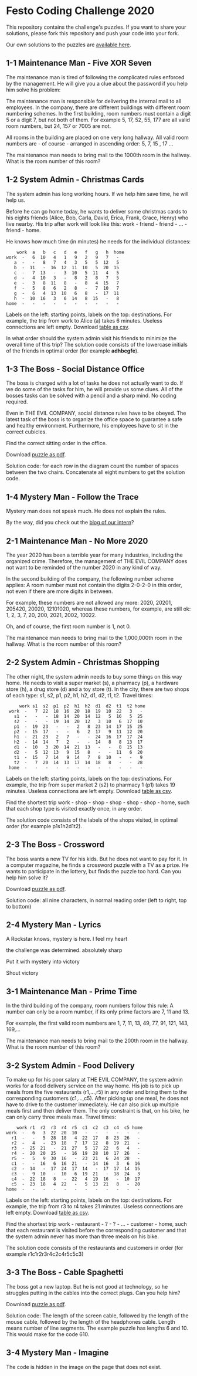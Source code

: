 # Festo Coding Challenge 2020

This repository contains the challenge's puzzles. If you want to share your solutions, please fork this repository and push your code into your fork.

Our own solutions to the puzzles are [available here]().

## 1-1 Maintenance Man - Five XOR Seven

The maintenance man is tired of following the complicated rules enforced by the management. He will give you a clue about the password if you help him solve his problem:

The maintenance man is responsible for delivering the internal mail to all employees. In the company, there are different buildings with different room numbering schemes. In the first building, room numbers must contain a digit 5 or a digit 7, but not both of them. For example 5, 17, 52, 55, 177 are all valid room numbers, but 24, 157 or 7005 are not.

All rooms in the building are placed on one very long hallway. All valid room numbers are - of course - arranged in ascending order: 5, 7, 15 , 17 ...

The maintenance man needs to bring mail to the 1000th room in the hallway. What is the room number of this room?

## 1-2 System Admin - Christmas Cards

The system admin has long working hours. If we help him save time, he will help us.

Before he can go home today, he wants to deliver some christmas cards to his eights friends (Alice, Bob, Carla, David, Erica, Frank, Grace, Henry) who live nearby. His trip after work will look like this: work - friend - friend - ... - friend - home.

He knows how much time (in minutes) he needs for the individual distances:

        work  a   b   c   d   e   f   g   h  home
    work  -   6  10   4   1   9   2   9   7   -
       a  -   -   8   7   4   3   5   5  12   5
       b  -  11   -  16  12  11  10   5  20  15
       c  -   7  13   -   3  10   5  11   4   5
       d  -   4  10   3   -   8   2   8   7   5
       e  -   3   8  11   8   -   8   4  15   7
       f  -   5   8   6   2   8   -   7  10   7
       g  -   6   4  13  10   6   8   -  17  11
       h  -  10  16   3   6  14   8  15   -   8
    home  -   -   -   -   -   -   -   -   -   -

Labels on the left: starting points, labels on the top: destinations. For example, the trip from work to Alice (a) takes 6 minutes. Useless connections are left empty. Download [table as csv](files/1_2_christmas_cards.csv).

In what order should the system admin visit his friends to minimize the overall time of this trip? The solution code consists of the lowercase initials of the friends in optimal order (for example **adhbcgfe**).

## 1-3 The Boss - Social Distance Office

The boss is charged with a lot of tasks he does not actually want to do. If we do some of the tasks for him, he will provide us some clues. All of the bosses tasks can be solved with a pencil and a sharp mind. No coding required.

Even in THE EVIL COMPANY, social distance rules have to be obeyed. The latest task of the boss is to organize the office space to guarantee a safe and healthy environment. Furthermore, his employees have to sit in the correct cubicles.

Find the correct sitting order in the office.

Download [puzzle as pdf](files/1_3_social_distance_office.pdf).

Solution code: for each row in the diagram count the number of spaces between the two chairs. Concatenate all eight numbers to get the solution code.

## 1-4 Mystery Man - Follow the Trace

Mystery man does not speak much. He does not explain the rules.

By the way, did you check out the [blog of our intern](https://coding-challenge.festo.com/blog/)?

## 2-1 Maintenance Man - No More 2020

The year 2020 has been a terrible year for many industries, including the organized crime. Therefore, the management of THE EVIL COMPANY does not want to be reminded of the number 2020 in any kind of way.

In the second building of the company, the following number scheme applies: A room number must not contain the digits 2-0-2-0 in this order, not even if there are more digits in between.

For example, these numbers are not allowed any more: 2020, 20201, 205420, 20020, 12101020, whereas these numbers, for example, are still ok: 1, 2, 3, 7, 20, 200, 2021, 2002, 10022.

Oh, and of course, the first room number is 1, not 0.

The maintenance man needs to bring mail to the 1,000,000th room in the hallway. What is the room number of this room?

## 2-2 System Admin - Christmas Shopping

The other night, the system admin needs to buy some things on this way home. He needs to visit a super market (s), a pharmacy (p), a hardware store (h), a drug store (d) and a toy store (t). In the city, there are two shops of each type: s1, s2, p1, p2, h1, h2, d1, d2, t1, t2. Travel times:

         work s1  s2  p1  p2  h1  h2  d1  d2  t1  t2 home
     work  -   7  22  18  16  20  18  19  10  22   3   -
       s1  -   -   -  18  14  20  14  12   5  16   5  25
       s2  -   -   -  19  14  20  12   3  10   6  17  10
       p1  -  19  23   -   -   2   8  23  14  17  15  25
       p2  -  15  17   -   -   6   2  17   9  11  12  20
       h1  -  21  23   2   7   -   -  24  16  17  17  24
       h2  -  14  14   7   2   -   -  14   8   8  13  17
       d1  -  10   3  20  14  21  13   -   -   8  15  13
       d2  -   5  12  13   9  15   8   -   -  11   6  20
       t1  -  15   7  14   9  14   7   8  10   -   -   9
       t2  -   7  20  14  13  17  14  18   8   -   -  28
     home  -   -   -   -   -   -   -   -   -   -   -   -
     
Labels on the left: starting points, labels on the top: destinations. For example, the trip from super market 2 (s2) to pharmacy 1 (p1) takes 19 minutes. Useless connections are left empty. Download [table as csv](files/2_2_christmas_shopping.csv).

Find the shortest trip work - shop - shop - shop - shop - shop - home, such that each shop type is visited exactly once, in any order.

The solution code consists of the labels of the shops visited, in optimal order (for example p1s1h2d1t2).

## 2-3 The Boss - Crossword

The boss wants a new TV for his kids. But he does not want to pay for it. In a computer magazine, he finds a crossword puzzle with a TV as a prize. He wants to participate in the lottery, but finds the puzzle too hard. Can you help him solve it?

Download [puzzle as pdf](files/2_3_crossword.pdf).

Solution code: all nine characters, in normal reading order (left to right, top to bottom)

## 2-4 Mystery Man - Lyrics

A Rockstar knows, mystery is here. I feel my heart

the challenge was determined. absolutely sharp

Put it with mystery into victory

Shout victory

## 3-1 Maintenance Man - Prime Time

In the third building of the company, room numbers follow this rule: A number can only be a room number, if its only prime factors are 7, 11 and 13.

For example, the first valid room numbers are 1, 7, 11, 13, 49, 77, 91, 121, 143, 169,...

The maintenance man needs to bring mail to the 200th room in the hallway. What is the room number of this room?

## 3-2 System Admin - Food Delivery

To make up for his poor salary at THE EVIL COMPANY, the system admin works for a food delivery service on the way home. His job is to pick up meals from the five restaurants (r1,...,r5) in any order and bring them to the corresponding customers (c1,...,c5). After picking up one meal, he does not have to drive to the customer immediately. He can also pick up multiple meals first and then deliver them. The only constraint is that, on his bike, he can only carry three meals max. Travel times:

        work r1  r2  r3  r4  r5  c1  c2  c3  c4  c5 home
    work  -   6   3  22  20  10   -   -   -   -   -   -
      r1  -   -   5  28  18   4  22  17   8  23  26   -
      r2  -   4   -  23  18   7  17  12   8  19  21   -
      r3  -  25  21   -  21  27   5  17  22   6   4   -
      r4  -  20  20  25   -  16  19  28  10  17  26   -
      r5  -   5   9  30  16   -  23  21   6  24  28   -
      c1  -   -  16   6  16  21   -  14  16   3   6  16
      c2  -  14   -  17  24  17  14   -  17  17  14  15
      c3  -   9  10   -  10   6  19  21   -  18  24   3
      c4  -  22  18   8   -  22   4  19  16   -  10  17
      c5  -  23  18   4  22   -   5  13  21   8   -  20
    home  -   -   -   -   -   -   -   -   -   -   -   -
    
Labels on the left: starting points, labels on the top: destinations. For example, the trip from r3 to r4 takes 21 minutes. Useless connections are left empty. Download [table as csv](files/3_2_delivery_service.csv).

Find the shortest trip work - restaurant - ? - ? - ... - customer - home, such that each restaurant is visited before the corresponding customer and that the system admin never has more than three meals on his bike.

The solution code consists of the restaurants and customers in order (for example r1c1r2r3r4c2c4r5c5c3)

## 3-3 The Boss - Cable Spaghetti

The boss got a new laptop. But he is not good at technology, so he struggles putting in the cables into the correct plugs. Can you help him?

Download [puzzle as pdf](files/3_3_cable_spaghetti.pdf).

Solution code: The length of the screen cable, followed by the length of the mouse cable, followed by the length of the headphones cable. Length means number of line segments. The example puzzle has lengths 6 and 10. This would make for the code 610.

## 3-4 Mystery Man - Imagine

The code is hidden in the image on the page that does not exist.

